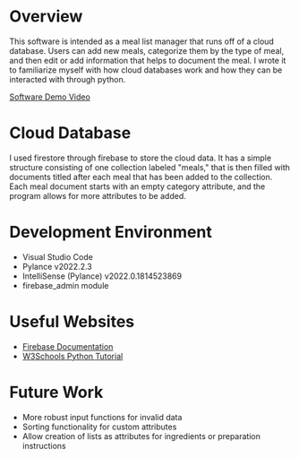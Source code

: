 # Overview

This software is intended as a meal list manager that runs off of a cloud database. Users can add new meals, categorize them by the type of meal, and then edit or add
information that helps to document the meal. I wrote it to familiarize myself with how cloud databases work and how they can be interacted with through python.

[Software Demo Video](https://youtu.be/bQVROasIDpI)

# Cloud Database

I used firestore through firebase to store the cloud data. It has a simple structure consisting of one collection labeled "meals," that is then filled with documents titled after each meal that has been added to the collection. Each meal document starts with an empty category attribute, and the program allows for more attributes to be added.

# Development Environment

* Visual Studio Code
* Pylance v2022.2.3
* IntelliSense (Pylance) v2022.0.1814523869
* firebase_admin module

# Useful Websites

* [Firebase Documentation](https://firebase.google.com/docs/firestore)
* [W3Schools Python Tutorial](https://www.w3schools.com/python/default.asp)

# Future Work

* More robust input functions for invalid data
* Sorting functionality for custom attributes
* Allow creation of lists as attributes for ingredients or preparation instructions